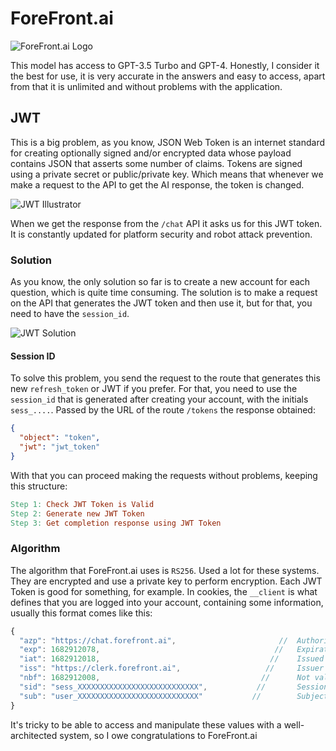 # ForeFront.ai

![ForeFront.ai Logo](https://cdn.storifyme.com/accounts/cashify-in-0561312/assets/f-628193922a4d18f47da82090_webclip-51371682183445132.png?t=1682184113000)

This model has access to GPT-3.5 Turbo and GPT-4. Honestly, I consider it the best for use, it is very accurate in the answers and easy to access, apart from that it is unlimited and without problems with the application.

## JWT

This is a big problem, as you know, JSON Web Token is an internet standard for creating optionally signed and/or encrypted data whose payload contains JSON that asserts some number of claims. Tokens are signed using a private secret or public/private key. Which means that whenever we make a request to the API to get the AI response, the token is changed.

![JWT Illustrator](https://encrypted-tbn0.gstatic.com/images?q=tbn:ANd9GcQcdAvlunISGsCpy8F8WAeTGkvwUdCOuT3y3A&usqp=CAU)

When we get the response from the `/chat` API it asks us for this JWT token. It is constantly updated for platform security and robot attack prevention.

### Solution

As you know, the only solution so far is to create a new account for each question, which is quite time consuming. The solution is to make a request on the API that generates the JWT token and then use it, but for that, you need to have the `session_id`.

![JWT Solution](https://encrypted-tbn0.gstatic.com/images?q=tbn:ANd9GcQdrx_ajRwFhXT158XH19u1B0S_Gr48mexWYw&usqp=CAU)

#### Session ID

To solve this problem, you send the request to the route that generates this new `refresh_token` or JWT if you prefer. For that, you need to use the `session_id` that is generated after creating your account, with the initials `sess_....`. Passed by the URL of the route `/tokens` the response obtained: 

```json
{
  "object": "token",
  "jwt": "jwt_token" 
}
``` 

With that you can proceed making the requests without problems, keeping this structure:

```makefile 
Step 1: Check JWT Token is Valid
Step 2: Generate new JWT Token 
Step 3: Get completion response using JWT Token 
```

### Algorithm

The algorithm that ForeFront.ai uses is `RS256`. Used a lot for these systems. They are encrypted and use a private key to perform encryption. Each JWT Token is good for something, for example. In cookies, the `__client` is what defines that you are logged into your account, containing some information, usually this format comes like this:

```js
{
  "azp": "https://chat.forefront.ai",                       //  Authorized party
  "exp": 1682912078,                                       //   Expiration time
  "iat": 1682912018,                                      //    Issued at
  "iss": "https://clerk.forefront.ai",                   //     Issuer
  "nbf": 1682912008,                                    //      Not valid before
  "sid": "sess_XXXXXXXXXXXXXXXXXXXXXXXXXXX",           //       Session ID
  "sub": "user_XXXXXXXXXXXXXXXXXXXXXXXXXXX"           //        Subject
}
```

It's tricky to be able to access and manipulate these values ​​with a well-architected system, so I owe congratulations to ForeFront.ai

